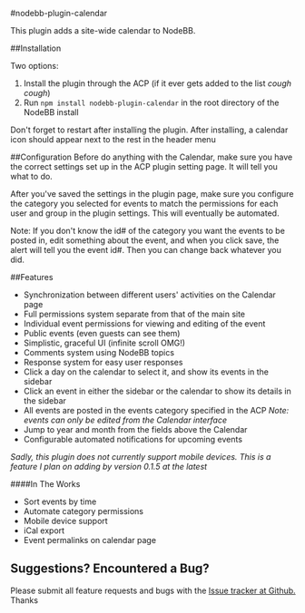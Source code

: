 #nodebb-plugin-calendar

This plugin adds a site-wide calendar to NodeBB.

##Installation

Two options:

 1.  Install the plugin through the ACP (if it ever gets added to the list *cough cough*)
 2.  Run `npm install nodebb-plugin-calendar` in the root directory of the NodeBB install

Don't forget to restart after installing the plugin. After installing, a calendar icon should appear next to the rest in the header menu

##Configuration
Before do anything with the Calendar, make sure you have the correct settings set up in the ACP plugin setting page. It will tell you what to do.

After you've saved the settings in the plugin page, make sure you configure the category you selected for events to match the permissions for each user and group in the plugin settings. This will eventually be automated.

Note: If you don't know the id# of the category you want the events to be posted in, edit something about the event, and when you click save, the alert will tell you the event id#. Then you can change back whatever you did.

##Features
* Synchronization between different users' activities on the Calendar page
* Full permissions system separate from that of the main site
* Individual event permissions for viewing and editing of the event
* Public events (even guests can see them)
* Simplistic, graceful UI (infinite scroll OMG!)
* Comments system using NodeBB topics
* Response system for easy user responses
* Click a day on the calendar to select it, and show its events in the sidebar
* Click an event in either the sidebar or the calendar to show its details in the sidebar
* All events are posted in the events category specified in the ACP *Note: events can only be edited from the Calendar interface*
* Jump to year and month from the fields above the Calendar
* Configurable automated notifications for upcoming events

*Sadly, this plugin does not currently support mobile devices. This is a feature I plan on adding by version 0.1.5 at the latest*

####In The Works

* Sort events by time
* Automate category permissions
* Mobile device support
* iCal export
* Event permalinks on calendar page

## Suggestions? Encountered a Bug?
Please submit all feature requests and bugs with the [Issue tracker at Github.](https://github.com/pitaj/nodebb-plugin-calendar/issues) Thanks
